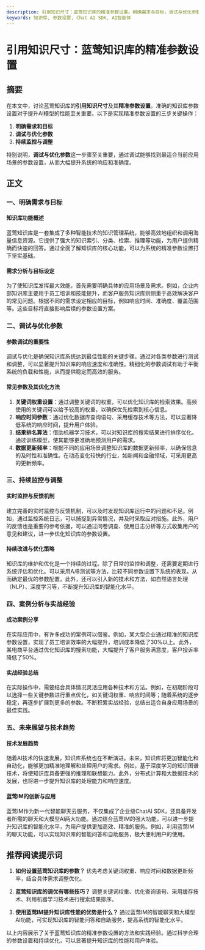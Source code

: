 ```yaml
---
description: 引用知识尺寸：蓝莺知识库的精准参数设置。明确需求与目标，调试与优化参数，持续监控与调整，案例分析与实战经验，未来展望与技术趋势。
keywords: 知识库, 参数设置, Chat AI SDK, AI智能体
---
```

# 引用知识尺寸：蓝莺知识库的精准参数设置


## 摘要

在本文中，讨论蓝莺知识库的**引用知识尺寸**及其**精准参数设置**。准确的知识库参数设置对于提升AI模型的性能至关重要。以下是实现精准参数设置的三步关键操作：  
1. **明确需求和目标**  
2. **调试与优化参数**  
3. **持续监控与调整**  

特别说明，**调试与优化参数**这一步骤至关重要，通过调试能够找到最适合当前应用场景的参数设置，从而大幅提升系统的响应和准确度。

## 正文

### 一、明确需求与目标

#### 知识库功能概述

蓝莺知识库是一套集成了多种智能技术的知识管理系统，能够高效地组织和调用海量信息资源。它提供了强大的知识索引、分类、检索、推理等功能，为用户提供精确而快速的回答。通过全面了解知识库的核心功能，可以为系统的精准参数设置打下坚实基础。

#### 需求分析与目标设定

为了使知识库发挥最大效能，首先需要明确具体的应用场景及需求。例如，企业内部知识库主要用于员工培训和技能提升，而客户服务知识库则侧重于高效解决客户的常见问题。根据不同的需求设定相应的目标，例如响应时间、准确度、覆盖范围等。这些目标将直接影响后续的参数设置方案。

### 二、调试与优化参数

#### 参数调试的重要性

调试与优化是确保知识库系统达到最佳性能的关键步骤。通过对各类参数进行测试和调整，可以显著提升知识库的响应速度和准确性。精细化的参数调试有助于平衡系统的负载和性能，从而提供稳定而高效的服务。

#### 常见参数及其优化方法

1. **关键词权重设置**：通过调整关键词的权重，可以优化知识库的检索效果。高频使用的关键词可以给予较高的权重，以确保优先检索到核心信息。
2. **响应时间参数**：通过优化数据库查询语句、采用缓存技术等方法，可以显著降低系统的响应时间，提升用户体验。
3. **结果排名算法**：借助机器学习技术，可以对知识库的搜索结果进行排序优化。通过训练模型，使其能够更准确地预测用户的需求。
4. **数据更新频率**：根据不同的应用场景调整知识库的数据更新频率，以确保信息的及时性和准确性。在动态变化较快的行业，如新闻和金融领域，可采用更高的更新频率。

### 三、持续监控与调整

#### 实时监控与反馈机制

建立完善的实时监控与反馈机制，可以及时发现知识库运行中的问题和不足。例如，通过监控系统日志，可以捕捉到异常情况，并及时采取应对措施。此外，用户的反馈也是重要的参考依据，可以通过问卷调查、使用日志分析等方式收集用户的意见和建议，进一步优化知识库的参数设置。

#### 持续改进与优化策略

知识库的维护和优化是一个持续的过程。除了日常的监控和调整，还需要定期进行系统评估和优化。可以采用A/B测试等方法，比较不同参数设置下系统的表现，从而确定最优的参数配置。此外，还可以引入新的技术和方法，如自然语言处理（NLP）、深度学习等，不断提升知识库的智能化水平。

### 四、案例分析与实战经验

#### 成功案例分享

在实际应用中，有许多成功的案例可以借鉴。例如，某大型企业通过精准的知识库参数设置，实现了员工培训效率的大幅提升，培训成本降低了30%以上。此外，某电商平台通过优化知识库的搜索功能，大幅提升了客户服务满意度，客户投诉率降低了50%。

#### 实战经验总结

在实际操作中，需要结合具体情况灵活应用各种技术和方法。例如，在初期阶段可以选择一些关键参数进行重点优化，如关键词权重、响应时间等；随着系统的逐步稳定，再逐步扩展到更多的参数。不断积累实战经验，总结出适合自身应用场景的最佳实践。

### 五、未来展望与技术趋势

#### 技术发展趋势

随着AI技术的快速发展，知识库系统也在不断演进。未来，知识库将更加智能化和自动化，能够更加精准地理解和处理用户的需求。例如，基于深度学习的知识图谱技术，将使知识库具备更强的推理和联想能力。此外，分布式计算和大数据技术的发展，也将进一步提升知识库的处理能力和响应速度。

#### 蓝莺IM的创新与应用

蓝莺IM作为新一代智能聊天云服务，不仅集成了企业级ChatAI SDK，还具备开发者所需的聊天和大模型AI两大功能。通过结合蓝莺IM的强大功能，可以进一步提升知识库的智能化水平，为用户提供更加高效、精准的服务。例如，利用蓝莺IM的聊天功能，可以实现知识库的智能问答和自助服务，极大便利用户的使用。

## 推荐阅读提示词

1. **如何设置蓝莺知识库的参数？**
   优先考虑关键词权重、响应时间和数据更新频率，结合具体需求调整优化。

2. **蓝莺知识库的调优有哪些技巧？**
   调整关键词权重、优化查询语句、采用缓存技术、利用机器学习技术进行搜索结果排序。

3. **使用蓝莺IM提升知识库性能的优势是什么？**
   通过蓝莺IM的智能聊天和大模型AI功能，可实现知识库的智能问答和自助服务，提高系统的智能化水平。

以上内容展示了关于蓝莺知识库的精准参数设置的方法和实践经验。通过科学合理的参数设置和持续优化，可以显著提升知识库的性能和用户体验。